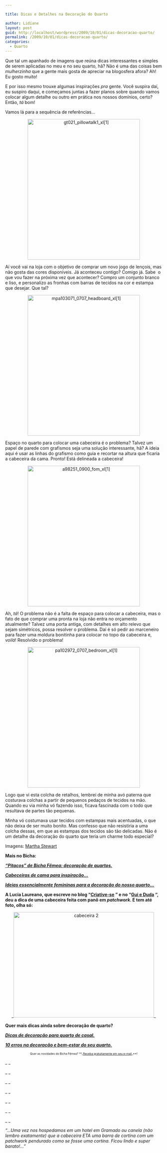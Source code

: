 ```yaml
---

title: Dicas e Detalhes na Decoração do Quarto

author: Lidiane
layout: post
guid: http://localhost/wordpress/2009/10/01/dicas-decoracao-quarto/
permalink: /2009/10/01/dicas-decoracao-quarto/
categories:
  - Quarto
---
```

Que tal um apanhado de imagens que reúna dicas interessantes e simples de serem aplicadas no meu e no seu quarto, hã? Não é uma das coisas bem _mulherzinha_ que a gente mais gosta de apreciar na blogosfera afora? Ah! Eu gosto muito!

E por isso mesmo trouxe algumas inspirações _pra_ gente. Você suspira daí, eu suspiro daqui, e começamos juntas a fazer planos sobre quando vamos colocar algum detalhe ou outro em prática nos nossos domínios, certo? Então, _tá_ bom!

Vamos lá para a sequência de referências…

<p style="text-align: center;">
  <img class="size-full wp-image-2412  aligncenter" title="gt021_pillowtalk1_xl[1]" src="http://www.trololodemulher.com.br/blog/wp-content/uploads/2009/08/gt021_pillowtalk1_xl1.jpg" alt="gt021_pillowtalk1_xl[1]" width="360" height="450" />
</p>

Aí você vai na loja com o objetivo de comprar um novo jogo de lençois, mas não gosta das cores disponíveis. Já aconteceu contigo? Comigo já. Sabe  o que vou fazer na próxima vez que acontecer? Compro um conjunto branco e liso, e personalizo as fronhas com barras de tecidos na cor e estampa que desejar. Que tal?

<p style="text-align: center;">
  <img class="size-full wp-image-2415  aligncenter" title="mpa103071_0707_headboard_xl[1]" src="http://www.trololodemulher.com.br/blog/wp-content/uploads/2009/08/mpa103071_0707_headboard_xl1.jpg" alt="mpa103071_0707_headboard_xl[1]" width="360" height="450" />
</p>

Espaço no quarto para colocar uma cabeceira é o problema? Talvez um papel de parede com grafismos seja uma solução interessante, hã? A ideia aqui é usar as linhas do grafismo como guia e recortar na altura que ficaria a cabeceira da cama. Pronto! Está delineada a cabeceira!

<p style="text-align: center;">
  <img class="size-full wp-image-2418  aligncenter" title="a98251_0900_fom_xl[1]" src="http://www.trololodemulher.com.br/blog/wp-content/uploads/2009/08/a98251_0900_fom_xl11.jpg" alt="a98251_0900_fom_xl[1]" width="360" height="450" />
</p>

Ah, _tá_! O problema não é a falta de espaço para colocar a cabeceira, mas o fato de que comprar uma pronta na loja não entra no orçamento atualmente? Talvez uma porta antiga, com detalhes em alto relevo que sejam simétricos, possa resolver o problema. Daí é só pedir ao marceneiro para fazer uma moldura bonitinha para colocar no topo da cabeceira e, _voilá_! Resolvido o problema!

<p style="text-align: center;">
  <img class="size-full wp-image-2421  aligncenter" title="pa102972_0707_bedroom_xl[1]" src="http://www.trololodemulher.com.br/blog/wp-content/uploads/2009/08/pa102972_0707_bedroom_xl1.jpg" alt="pa102972_0707_bedroom_xl[1]" width="360" height="450" />
</p>

Logo que vi esta colcha de retalhos, lembrei de minha avó paterna que costurava colchas a partir de pequenos pedaços de tecidos na mão. Quando eu via minha vó fazendo isso, ficava fascinada com o todo que resultava de partes tão pequenas.

Minha vó costumava usar tecidos com estampas mais acentuadas, o que não deixa de ser muito bonito. Mas confesso que não resistiria a uma colcha dessas, em que as estampas dos tecidos são tão delicadas. Não é um detalhe da decoração do quarto que teria um charme todo especial?

Imagens: [Martha Stewart](http://www.marthastewart.com/) 

**Mais no Bicha:**

<a href="http://www.trololodemulher.com.br/2009/08/11/pitacos-de-bicha-fmea-decorao-de-quartos/" target="_self">**_“Pitacos” de Bicha Fêmea: decoração de quartos._**</a>

<a href="http://www.trololodemulher.com.br/2009/04/30/cabeceiras-de-cama-para-inspirao/" target="_self">**_Cabeceiras de cama para inspiração…_**</a>

<a href="http://www.trololodemulher.com.br/2009/03/05/ideias-essencialmente-femininas-para-a-decorao-do-nosso-quarto/" target="_self">**_Ideias essencialmente femininas para a decoração do nosso quarto…_**</a>

**A Lucia Laureano, que escreve no blog &#8220;[Criative-se](http://www.criativesse.blogspot.com/) &#8221; e no &#8220;[Gui e Duda](http://www.lucialaureano.com/) &#8220;, deu a dica de uma cabeceira feita com panô em _patchwork_. E tem até foto, olha só:**

<p style="text-align: center;">
  _<img class="size-full wp-image-2508 aligncenter" title="cabeceira 2" src="http://www.trololodemulher.com.br/blog/wp-content/uploads/2009/10/cabeceira-2.jpg" alt="cabeceira 2" width="450" height="337" />_
</p>

**Quer mais dicas ainda sobre decoração de quarto?**

_**<a href="http://www.trololodemulher.com.br/2010/03/29/decoracao-quarto-de-casal/" target="_self">Dicas de decoração para quarto de casal.</a>**_

**_<a href="http://www.trololodemulher.com.br/2009/01/15/os-10-erros-em-seu-quarto/" target="_self">10 erros na decoração e bem-estar do seu quarto.</a>_**

<p style="text-align: center;">
  <span style="font-size: xx-small;">Quer as novidades do Bicha Fêmea? **_<a href="http://feedburner.google.com/fb/a/mailverify?uri=blogbichafemea&loc=pt_BR">Receba gratuitamente em seu e-mail</a>_**!</span>
</p>

_ _

_ _

_ _

_ _

_ _

_ _

_ _

_&#8220;&#8230;Uma vez nos hospedamos em um hotel em Gramado ou canela (não lembro exatamente) que a cabeceira ETA uma barra de cortina com um patchwork pendurado como se fosse uma cortina. Ficou lindo e super barato!&#8230;&#8221;_